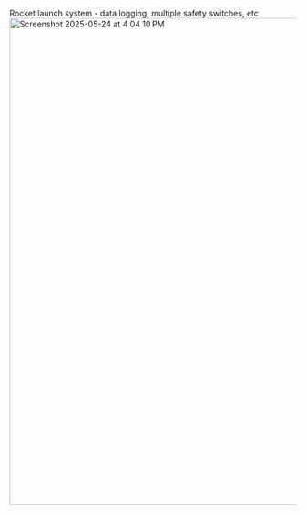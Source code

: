 Rocket launch system - data logging, multiple safety switches, etc
<img width="853" alt="Screenshot 2025-05-24 at 4 04 10 PM" src="https://github.com/user-attachments/assets/6245089c-c094-4088-be81-4430ce872cb4" />
